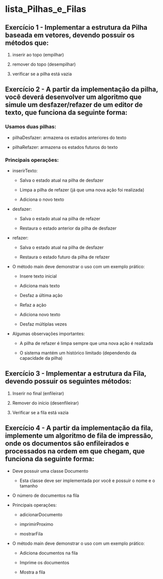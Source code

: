 # lista_Pilhas_e_Filas

## Exercício 1 - Implementar a estrutura da Pilha baseada em vetores, devendo possuir os métodos que:

1) inserir ao topo (empilhar)

2) remover do topo (desempilhar)

3) verificar se a pilha está vazia

 
## Exercício 2 - A partir da implementação da pilha, você deverá desenvolver um algoritmo que simule um desfazer/refazer de um editor de texto, que funciona da seguinte forma:

### Usamos duas pilhas:

- pilhaDesfazer: armazena os estados anteriores do texto

- pilhaRefazer: armazena os estados futuros do texto

### Principais operações:

- inserirTexto: 

    - Salva o estado atual na pilha de desfazer

    - Limpa a pilha de refazer (já que uma nova ação foi realizada)

    - Adiciona o novo texto

- desfazer: 

    - Salva o estado atual na pilha de refazer

    - Restaura o estado anterior da pilha de desfazer

- refazer: 

    - Salva o estado atual na pilha de desfazer

    - Restaura o estado futuro da pilha de refazer

- O método main deve demonstrar o uso com um exemplo prático:

    - Insere texto inicial

    - Adiciona mais texto

    - Desfaz a última ação

    - Refaz a ação

    - Adiciona novo texto

    - Desfaz múltiplas vezes

- Algumas observações importantes:

    - A pilha de refazer é limpa sempre que uma nova ação é realizada

    - O sistema mantém um histórico limitado (dependendo da capacidade da pilha) 

 

## Exercício 3 - Implementar a estrutura da Fila, devendo possuir os seguintes métodos:

1) Inserir no final (enfileirar)

2) Remover do início (desenfileirar)

3) Verificar se a fila está vazia

 
## Exercício 4 - A partir da implementação da fila, implemente um algoritmo de fila de impressão, onde os documentos são enfileirados e processados na ordem em que chegam, que funciona da seguinte forma:

- Deve possuir uma classe Documento

    - Esta classe deve ser implementada por você e possuir o nome e o tamanho

- O número de documentos na fila

- Principais operações:

    - adicionarDocumento

    - imprimirProximo

    - mostrarFila

- O método main deve demonstrar o uso com um exemplo prático:

    - Adiciona documentos na fila

    - Imprime os documentos

    - Mostra a fila